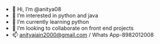 - 👋 Hi, I’m @anitya08
- 👀 I’m interested in python and java
- 🌱 I’m currently learning python
- 💞️ I’m looking to collaborate on front end projects
- 📫 anityajain2000@gmail.com / Whats App-8982012008

<!---
anitya08/anitya08 is a ✨ special ✨ repository because its `README.md` (this file) appears on your GitHub profile.
You can click the Preview link to take a look at your changes.
--->
